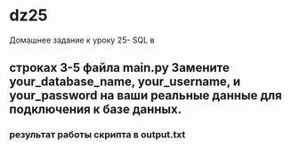 # dz25
Домашнее задание к уроку 25- SQL
в 
## строках 3-5 файла main.py Замените your_database_name, your_username, и your_password на ваши реальные данные для подключения к базе данных.
### результат работы скрипта в output.txt
